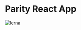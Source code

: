 # Parity React App

[![lerna](https://img.shields.io/badge/maintained%20with-lerna-cc00ff.svg)](https://lernajs.io/)
